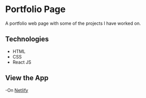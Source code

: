 # **Portfolio Page**

A portfolio web page with some of the projects I have worked on.

## Technologies

- HTML
- CSS
- React JS

## View the App

-On [Netlify](https://masterminds-23.netlify.app/)

